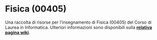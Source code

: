 # Fisica (00405)

Una raccolta di risorse per l'insegnamento di Fisica (00405) del Corso di
Laurea in Informatica.
 Ulteriori informazioni sono disponibili sulla [**relativa pagina wiki**](https://cartabinaria.github.io/wiki/raccolte-di-risorse/index.html).

